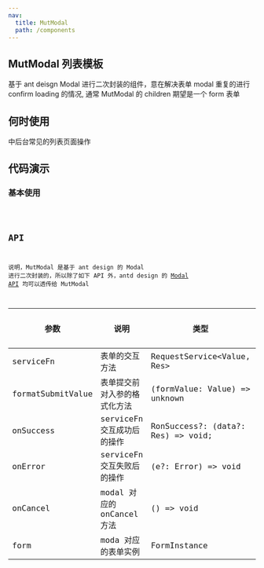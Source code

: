 ```yaml
---
nav:
  title: MutModal
  path: /components
---
```


## MutModal 列表模板

基于 ant deisgn Modal 进行二次封装的组件，意在解决表单 modal 重复的进行 confirm loading 的情况, 通常 MutModal 的 children 期望是一个 form 表单

## 何时使用

中后台常见的列表页面操作

## 代码演示

 ### 基本使用

<code src="../demos/MutModalDemo1.tsx"  title="简单的使用,展示可能会报错，请直接copy代码在您的项目中食用"> 

## API
说明，MutModal 是基于 ant design 的 Modal 进行二次封装的，所以除了如下 API 外，antd design 的 [Modal API](https://ant-design.gitee.io/components/modal-cn/#API) 均可以透传给 MutModal


| 参数 | 说明 | 类型 | 默认值 |
| --- | --- | --- | --- |
|serviceFn| 表单的交互方法 | RequestService<Value, Res> | - |
|formatSubmitValue| 表单提交前对入参的格式化方法 |(formValue: Value) => unknown | - |
|onSuccess| serviceFn 交互成功后的操作 | RonSuccess?: (data?: Res) => void; | - |
|onError| serviceFn 交互失败后的操作 |(e?: Error) => void | - |
|onCancel| modal 对应的 onCancel 方法 |() => void | - |
|form| moda 对应的表单实例 |FormInstance | - |
